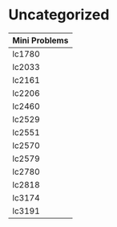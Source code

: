 # Uncategorized

| Mini Problems |
| ------------- |
| lc1780        |
| lc2033        |
| lc2161        |
| lc2206        |
| lc2460        |
| lc2529        |
| lc2551        |
| lc2570        |
| lc2579        |
| lc2780        |
| lc2818        |
| lc3174        |
| lc3191        |
